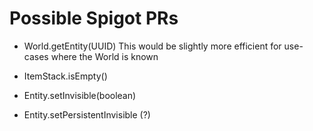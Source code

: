 Possible Spigot PRs
===================

 - World.getEntity(UUID)
   This would be slightly more efficient for use-cases where the World is known

 - ItemStack.isEmpty()
 - Entity.setInvisible(boolean)
 - Entity.setPersistentInvisible (?)